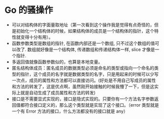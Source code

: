 # Go 的骚操作

- 可以对结构体的字面量取地址（第一次看到这个操作我是觉得有点奇怪的，但是初始化一个结构体的时候，如果结构体的成员是一个结构体的指针，这个特性就变得十分有用）。
- 函数参数类型是数组的指针, 在函数内部还是一个数组, 只不过这个数组的值可以改了. 数组就好像是一个结构体, 传递数组和传递结构体一样, slice 才像是一个指针.
- 多返回值就像函数参数似的，也算是本地变量。
- 匿名结构体成员：匿名成员的数据类型必须是命名的类型或指向一个命名的类型的指针，这个成员的名字就是数据类型的名字，只是用起来的时候可以少写一次点，成员的属性和方法都可以直接访问。(好处是不用自己写成员的属性和方法的转发了，这是优点啊，虽然刚开始接触的时候我懵了一下，但是这实际上就是自动生成了成员属性和方法的转发)
- 接口是不需要显式实现的，接口是隐式实现的。只要你有一个方法名字参数返回值都符合接口定义的，那么这个类型就是实现了这个接口。（error 类型就是一个有 Error 方法的接口，什么方法都没有的接口就是 any）
